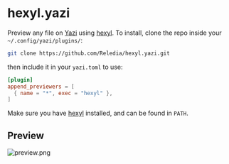 # hexyl.yazi

Preview any file on [Yazi](https://github.com/sxyazi/yazi) using [hexyl](https://github.com/sharkdp/hexyl). To install, clone the repo inside your `~/.config/yazi/plugins/`:

```bash
git clone https://github.com/Reledia/hexyl.yazi.git
```

then include it in your `yazi.toml` to use:

```toml
[plugin]
append_previewers = [
  { name = "*", exec = "hexyl" },
]
```

Make sure you have [hexyl](https://github.com/sharkdp/hexyl) installed, and can be found in `PATH`.

## Preview

![preview.png](https://raw.githubusercontent.com/Reledia/hexyl.yazi/main/image.png)
